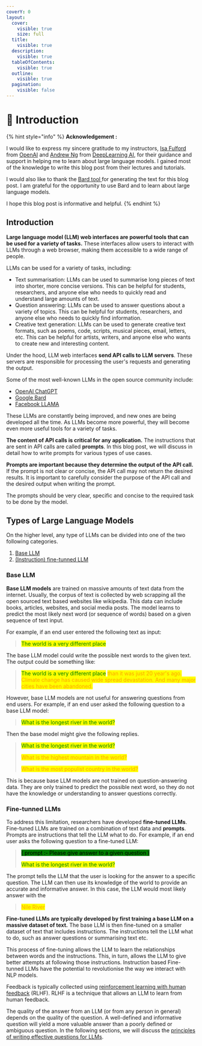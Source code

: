 ```yaml
---
coverY: 0
layout:
  cover:
    visible: true
    size: full
  title:
    visible: true
  description:
    visible: true
  tableOfContents:
    visible: true
  outline:
    visible: true
  pagination:
    visible: false
---
```


# 👋 Introduction

{% hint style="info" %}
**Acknowledgement :**&#x20;

I would like to express my sincere gratitude to my instructors, [Isa Fulford](https://www.linkedin.com/in/isabella-fulford/) from [OpenAI](https://openai.com/) and [Andrew Ng](https://www.linkedin.com/in/andrewyng/) from [DeepLearning AI](https://www.deeplearning.ai/), for their guidance and support in helping me to learn about large language models. I gained most of the knowledge to write this blog post from their lectures and tutorials.

I would also like to thank the [Bard tool ](https://bard.google.com/)for generating the text for this blog post. I am grateful for the opportunity to use Bard and to learn about large language models.



I hope this blog post is informative and helpful.
{% endhint %}

## Introduction

**Large language model (LLM) web interfaces are powerful tools that can be used for a variety of tasks.** These interfaces allow users to interact with LLMs through a web browser, making them accessible to a wide range of people.

LLMs can be used for a variety of tasks, including:

* Text summarisation: LLMs can be used to summarise long pieces of text into shorter, more concise versions. This can be helpful for students, researchers, and anyone else who needs to quickly read and understand large amounts of text.
* Question answering: LLMs can be used to answer questions about a variety of topics. This can be helpful for students, researchers, and anyone else who needs to quickly find information.
* Creative text generation: LLMs can be used to generate creative text formats, such as poems, code, scripts, musical pieces, email, letters, etc. This can be helpful for artists, writers, and anyone else who wants to create new and interesting content.

Under the hood, LLM web interfaces **send API calls to LLM servers**. These servers are responsible for processing the user's requests and generating the output.

Some of the most well-known LLMs in the open source community include:

* [OpenAI ChatGPT](https://openai.com/chatgpt)
* [Google Bard](https://blog.google/technology/ai/bard-google-ai-search-updates/)
* [Facebook LLAMA](https://research.facebook.com/publications/llama-open-and-efficient-foundation-language-models/)

These LLMs are constantly being improved, and new ones are being developed all the time. As LLMs become more powerful, they will become even more useful tools for a variety of tasks.

**The content of API calls is critical for any application.** The instructions that are sent in API calls are called **prompts**. In this blog post, we will discuss in detail how to write prompts for various types of use cases.

**Prompts are important because they determine the output of the API call.** If the prompt is not clear or concise, the API call may not return the desired results. It is important to carefully consider the purpose of the API call and the desired output when writing the prompt.

The prompts should be very clear, specific and concise to the required task to be done by the model.&#x20;

## Types of Large Language Models

On the higher level, any type of LLMs can be divided into one of the two following categories.

1. [Base LLM](./#base-llm)
2. [(Instruction) fine-tunned LLM](./#fine-tunned-llms)

### Base LLM

**Base LLM models** are trained on massive amounts of text data from the internet. Usually, the corpus  of text is collected by web scrapping all the open sourced text based websites like wikipedia. This data can include books, articles, websites, and social media posts. The model learns to predict the most likely next word (or sequence of words) based on a given sequence of text input.

For example, if an end user entered the following text as input:

> <mark style="color:green;">The world is a very different place</mark>

The base LLM model could write the possible next words to the given text. The output could be something like:

> <mark style="color:green;">The world is a very different place</mark> <mark style="color:orange;">than it was just 20 year's ago. Climate change has caused wide spread devastation. And many major cities have been abandoned.</mark>

However, base LLM models are not useful for answering questions from end users. For example, if an end user asked the following question to a base LLM model:

> <mark style="color:green;">What is the longest river in the world?</mark>

Then the base model might give the following replies.

> <mark style="color:green;">What is the longest river in the world?</mark>&#x20;
>
> <mark style="color:orange;">What is the highest mountain in the world?</mark>&#x20;
>
> <mark style="color:orange;">What is the most populist country in the world?</mark>

This is because base LLM models are not trained on question-answering data. They are only trained to predict the possible next word, so they do not have the knowledge or understanding to answer questions correctly.

### Fine-tunned LLMs

To address this limitation, researchers have developed **fine-tuned LLMs**. Fine-tuned LLMs are trained on a combination of text data and **prompts**. Prompts are instructions that tell the LLM what to do. For example, if an end user asks the following question to a fine-tuned LLM:

> <mark style="background-color:green;">( prompt :- Please give answer to a given question )</mark>
>
> <mark style="color:green;">What is the longest river in the world?</mark>

The prompt tells the LLM that the user is looking for the answer to a specific question. The LLM can then use its knowledge of the world to provide an accurate and informative answer. In this case, the LLM would most likely answer with the

> <mark style="color:orange;">Nile River</mark>

**Fine-tuned LLMs are typically developed by first training a base LLM on a massive dataset of text.** The base LLM is then fine-tuned on a smaller dataset of text that includes instructions. The instructions tell the LLM what to do, such as answer questions or summarising text etc.

This process of fine-tuning allows the LLM to learn the relationships between words and the instructions. This, in turn, allows the LLM to give better attempts at following those instructions. Instruction based Fine-tunned LLMs have the potential to revolutionise the way we interact with NLP models.

Feedback is typically collected using [reinforcement learning with human feedback](https://en.wikipedia.org/wiki/Reinforcement\_learning\_from\_human\_feedback) (RLHF). RLHF is a technique that allows an LLM to learn from human feedback.

The quality of the answer from an LLM (or from any person in general) depends on the quality of the question. A well-defined and informative question will yield a more valuable answer than a poorly defined or ambiguous question. In the following sections, we will discuss the [principles of writing effective questions for LLMs](broken-reference).


